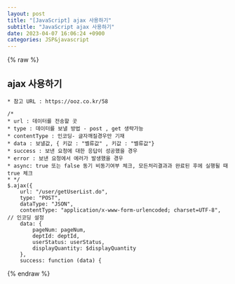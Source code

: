 ```yaml
---  
layout: post  
title: "[JavaScript] ajax 사용하기"  
subtitle: "JavaScript ajax 사용하기"  
date: 2023-04-07 16:06:24 +0900  
categories: JSP&javascript  
---  
```

{% raw %}  
## ajax 사용하기  
  
	* 참고 URL : https://ooz.co.kr/58  
  
	/*  
    * url : 데이터를 전송할 곳  
    * type : 데이터를 보낼 방법 - post , get 생략가능  
    * contentType : 인코딩- 글자깨질경우만 기재  
    * data : 보낼값, { 키값 : "벨류값" , 키값 : "벨류값"}  
    * success : 보낸 요청에 대한 응답이 성공했을 경우  
    * error : 보낸 요청에서 에러가 발생했을 경우  
	* async: true 또는 false 동기 비동기여부 체크, 모든처리결과과 완료된 후에 실행될 때 true 체크  
    * */  
    $.ajax({  
        url: "/user/getUserList.do",  
        type: "POST",  
        dataType: "JSON",  
        contentType: "application/x-www-form-urlencoded; charset=UTF-8", // 인코딩 설정  
        data: {  
            pageNum: pageNum,  
            deptId: deptId,  
            userStatus: userStatus,  
            displayQuantity: $displayQuantity  
        },  
        success: function (data) {                                                                                                                                                                                                                                                                                                                                                                                                                                                                                                                                                                                                                                                                                                           
{% endraw %}
